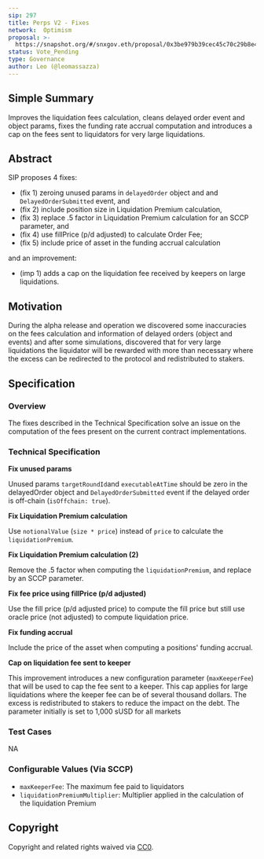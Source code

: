```yaml
---
sip: 297
title: Perps V2 - Fixes
network:  Optimism
proposal: >- 
  https://snapshot.org/#/snxgov.eth/proposal/0x3be979b39cec45c70c29b8e41a4178dd74c7ce5fee536a18c1d0c3418ec89bff
status: Vote_Pending
type: Governance
author: Leo (@leomassazza)
---
```


## Simple Summary

<!--"If you can't explain it simply, you don't understand it well enough." Simply describe the outcome the proposed changes intends to achieve. This should be non-technical and accessible to a casual community member.-->

Improves the liquidation fees calculation, cleans delayed order event and object params, fixes the funding rate accrual computation and introduces a cap on the fees sent to liquidators for very large liquidations.

## Abstract

<!--A short (~200 word) description of the proposed change, the abstract should clearly describe the proposed change. This is what *will* be done if the SIP is implemented, not *why* it should be done or *how* it will be done. If the SIP proposes deploying a new contract, write, "we propose to deploy a new contract that will do x".-->

SIP proposes 4 fixes: 

- (fix 1) zeroing unused params in `delayedOrder` object and and `DelayedOrderSubmitted` event, and
- (fix 2) include position size in Liquidation Premium calculation,
- (fix 3) replace .5 factor in Liquidation Premium calculation for an SCCP parameter, and
- (fix 4) use fillPrice (p/d adjusted) to calculate Order Fee;
- (fix 5) include price of asset in the funding accrual calculation

and an improvement: 

- (imp 1) adds a cap on the liquidation fee received by keepers on large liquidations.

## Motivation

<!--This is the problem statement. This is the *why* of the SIP. It should clearly explain *why* the current state of the protocol is inadequate.  It is critical that you explain *why* the change is needed, if the SIP proposes changing how something is calculated, you must address *why* the current calculation is inaccurate or wrong. This is not the place to describe how the SIP will address the issue!-->

During the alpha release and operation we discovered some inaccuracies on the fees calculation and information of delayed orders (object and events) and after some simulations, discovered that for very large liquidations the liquidator will be rewarded with more than necessary where the excess can be redirected to the protocol and redistributed to stakers. 


## Specification

### Overview

<!--This is a high level overview of *how* the SIP will solve the problem. The overview should clearly describe how the new feature will be implemented.-->

The fixes described in the Technical Specification solve an issue on the computation of the fees present on the current contract implementations.

### Technical Specification

<!--The technical specification should outline the public API of the changes proposed. That is, changes to any of the interfaces Synthetix currently exposes or the creations of new ones.-->

**Fix unused params**

Unused params `targetRoundId`and `executableAtTime` should be zero in the delayedOrder object and `DelayedOrderSubmitted` event if the delayed order is off-chain (`isOffchain: true`).

**Fix Liquidation Premium calculation**

Use `notionalValue` (`size * price`) instead of `price` to calculate the `liquidationPremium`.

**Fix Liquidation Premium calculation (2)**

Remove the .5 factor when computing the `liquidationPremium`, and replace by an SCCP parameter.

**Fix fee price using fillPrice (p/d adjusted)**

Use the fill price (p/d adjusted price) to compute the fill price but still use oracle price (not adjusted) to compute liquidation price.

**Fix funding accrual**

Include the price of the asset when computing a positions' funding accrual.

**Cap on liquidation fee sent to keeper**

This improvement introduces a new configuration parameter (`maxKeeperFee`) that will be used to cap the fee sent to a keeper. This cap applies for large liquidations where the keeper fee can be of several thousand dollars. The excess is redistributed to stakers to reduce the impact on the debt. The parameter initially is set to 1,000 sUSD for all markets

### Test Cases

NA

### Configurable Values (Via SCCP)

- `maxKeeperFee`: The maximum fee paid to liquidators
- `liquidationPremiumMultiplier`: Multiplier applied in the calculation of the liquidation Premium

## Copyright

Copyright and related rights waived via [CC0](https://creativecommons.org/publicdomain/zero/1.0/).
